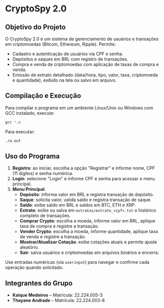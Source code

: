 # CryptoSpy 2.0

## Objetivo do Projeto
O CryptoSpy 2.0 é um sistema de gerenciamento de usuários e transações em criptomoedas (Bitcoin, Ethereum, Ripple). Permite:
- Cadastro e autenticação de usuários via CPF e senha.
- Depósitos e saques em BRL com registro de transações.
- Compra e venda de criptomoedas com aplicação de taxas de compra e venda.
- Emissão de extrato detalhado (data/hora, tipo, valor, taxa, criptomoeda e quantidade), exibido na tela ou salvo em arquivo.

## Compilação e Execução
Para compilar o programa em um ambiente Linux/Unix ou Windows com GCC instalado, execute:

```sh
gcc *.c
```

Para executar:

```sh
./a.out
```

## Uso do Programa
1. **Registro**: ao iniciar, escolha a opção "Registrar" e informe nome, CPF (11 dígitos) e senha numérica.  
2. **Login**: selecione "Login" e informe CPF e senha para acessar o menu principal.  
3. **Menu Principal**:
   - **Depósito**: informa valor em BRL e registra transação de depósito.  
   - **Saque**: solicita valor, valida saldo e registra transação de saque.  
   - **Saldo**: exibe saldo em BRL e saldos em BTC, ETH e XRP.  
   - **Extrato**: exibe ou salva em `extratos/extrato_<cpf>.txt` o histórico completo de transações.  
   - **Comprar Crypto**: escolha a moeda, informe valor em BRL, aplique taxa de compra e registre a transação.  
   - **Vender Crypto**: escolha a moeda, informe quantidade, aplique taxa de venda e registre a transação.  
   - **Mostrar/Atualizar Cotação**: exibe cotações atuais e permite ajuste aleatório.  
   - **Sair**: salva usuários e criptomoedas em arquivos binários e encerra.  

Use entradas numéricas (via `userinput`) para navegar e confirme cada operação quando solicitado.

## Integrantes do Grupo
- **Kaique Medeiros** – Matrícula: 22.224.005-3 
- **Thayane Andrade** – Matrícula: 22.224.003-8  
